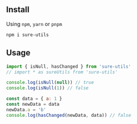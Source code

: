 ## Install

Using `npm`, `yarn` or `pnpm`

```shell
npm i sure-utils
```

## Usage

```js
import { isNull, hasChanged } from 'sure-utils'
// import * as sureUtils from 'sure-utils'

console.log(isNull(null)) // true
console.log(isNull(1)) // false

const data = { a: 1 }
const newData = data
newData.a = 'b'
console.log(hasChanged(newData, data)) // false
```

<!--
### In `.js` file

**CommJS:** `sure-utils/dist/index.cjs`

```js
const { isNull, hasChanged } = require('sure-utils')
// const sureUtils = require('sure-utils/lib/cjs')

console.log(isNull(null)) // true
console.log(isNull(1)) // false

const data = { a: 1 }
const newData = data
newData.a = 'b'
console.log(hasChanged(newData, data)) // false
```

**ES Module:** `sure-utils/lib/esm/*`

```js
import { isNull, hasChanged } from 'sure-utils/lib/esm'
// import sureUtils from 'sure-utils/lib/esm'

console.log(isNull(null)) // true
console.log(isNull(1)) // false

const data = { a: 1 }
const newData = data
newData.a = 'b'
console.log(hasChanged(newData, data)) // false
```

In Node.js

```js
// Load the full utils
const sureUtils = require('sure-utils')

// Load the array utils
const array = require('sure-utils/array')
```
-->
